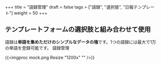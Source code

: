+++
title = "語録管理"
draft = false
tags = ["語録", "選択肢", "日報テンプレート"]
weight = 50
+++

## テンプレートフォームの選択肢と組み合わせて使用

語録は**単語を集めただけのシンプルなデータの塊**です。1つの語録には最大で1万の単語を登録可能です。
語録管理

{{<imgproc mock.png Resize "1200x" "" />}}
